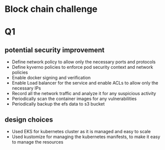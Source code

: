 # Block chain challenge

# Q1
## potential security improvement
- Define network policy to allow only the necessary ports and protocols
- Define kyverno policies to enforce pod security context and network policies
- Enable docker signing and verification
- Enable Load balancer for the service and enable ACLs to allow only the necessary IPs
- Record all the network traffic and analyze it for any suspicious activity
- Periodically scan the container images for any vulnerabilities
- Periodically backup the efs data to s3 bucket

## design choices
- Used EKS for kubernetes cluster as it is managed and easy to scale
- Used kustomize for managing the kubernetes manifests, to make it easy to manage the resources
